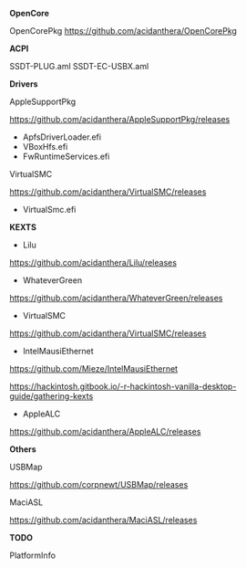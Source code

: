 **OpenCore**

OpenCorePkg
https://github.com/acidanthera/OpenCorePkg


**ACPI**

SSDT-PLUG.aml
SSDT-EC-USBX.aml

**Drivers**

AppleSupportPkg

https://github.com/acidanthera/AppleSupportPkg/releases

- ApfsDriverLoader.efi
- VBoxHfs.efi
- FwRuntimeServices.efi

VirtualSMC

https://github.com/acidanthera/VirtualSMC/releases

- VirtualSmc.efi

**KEXTS**

- Lilu

https://github.com/acidanthera/Lilu/releases

- WhateverGreen

https://github.com/acidanthera/WhateverGreen/releases

- VirtualSMC

https://github.com/acidanthera/VirtualSMC/releases

- IntelMausiEthernet

https://github.com/Mieze/IntelMausiEthernet

https://hackintosh.gitbook.io/-r-hackintosh-vanilla-desktop-guide/gathering-kexts

- AppleALC

https://github.com/acidanthera/AppleALC/releases


**Others**

USBMap

https://github.com/corpnewt/USBMap/releases

MaciASL

https://github.com/acidanthera/MaciASL/releases


**TODO**

PlatformInfo
